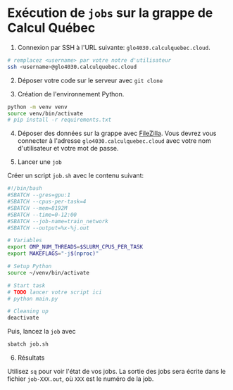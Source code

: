 # Exécution de `jobs` sur la grappe de Calcul Québec

1. Connexion par SSH à l'URL suivante: `glo4030.calculquebec.cloud`.

```bash
# remplacez <username> par votre notre d'utilisateur
ssh <username>@glo4030.calculquebec.cloud
```

2. Déposer votre code sur le serveur avec `git clone`

3. Création de l'environnement Python.

```bash
python -m venv venv
source venv/bin/activate
# pip install -r requirements.txt
```

4. Déposer des données sur la grappe avec [FileZilla](https://filezilla-project.org/). Vous devrez vous connecter à l'adresse `glo4030.calculquebec.cloud` avec votre nom d'utilisateur et votre mot de passe.

5. Lancer une `job`

Créer un script `job.sh` avec le contenu suivant:

```bash
#!/bin/bash
#SBATCH --gres=gpu:1
#SBATCH --cpus-per-task=4
#SBATCH --mem=8192M
#SBATCH --time=0-12:00
#SBATCH --job-name=train_network
#SBATCH --output=%x-%j.out

# Variables
export OMP_NUM_THREADS=$SLURM_CPUS_PER_TASK
export MAKEFLAGS="-j$(nproc)"

# Setup Python
source ~/venv/bin/activate

# Start task
# TODO lancer votre script ici
# python main.py

# Cleaning up
deactivate
```

Puis, lancez la `job` avec

```bash
sbatch job.sh
```

6. Résultats

Utilisez `sq` pour voir l'état de vos jobs. La sortie des jobs sera écrite dans le fichier `job-XXX.out`, où `XXX` est le numéro de la job.
